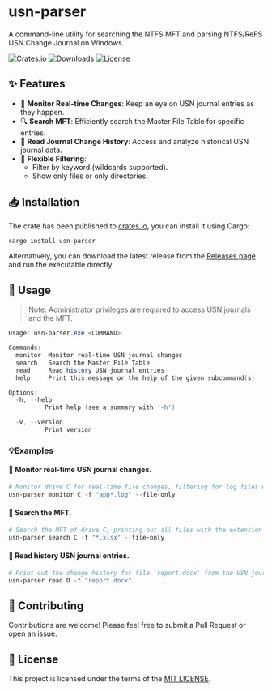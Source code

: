 #  usn-parser

A command-line utility for searching the NTFS MFT and parsing NTFS/ReFS USN Change Journal on Windows.

[![Crates.io](https://img.shields.io/crates/v/usn-parser.svg)](https://crates.io/crates/usn-parser)
[![Downloads](https://img.shields.io/crates/d/usn-parser.svg)](https://crates.io/crates/usn-parser)
[![License](https://img.shields.io/badge/license-MIT-green.svg)](LICENSE)

## ✨ Features

* 👀 **Monitor Real-time Changes**: Keep an eye on USN journal entries as they happen. 
* 🔍 **Search MFT**: Efficiently search the Master File Table for specific entries.
* 📖 **Read Journal Change History**: Access and analyze historical USN journal data.
* 🔽 **Flexible Filtering**:
    *   Filter by keyword (wildcards supported).
    *   Show only files or only directories.

## 📥 Installation

The crate has been published to [crates.io](https://crates.io/crates/usn-parser), you can install it using Cargo:
```bash
cargo install usn-parser
```

Alternatively, you can download the latest release from the [Releases page](https://github.com/wangfu91/usn-parser-rs/releases/latest) and run the executable directly.

## 📖 Usage

 > Note: Administrator privileges are required to access USN journals and the MFT.

```powershell
Usage: usn-parser.exe <COMMAND>

Commands:
  monitor  Monitor real-time USN journal changes
  search   Search the Master File Table
  read     Read history USN journal entries
  help     Print this message or the help of the given subcommand(s)

Options:
  -h, --help
          Print help (see a summary with '-h')

  -V, --version
          Print version
```

### 💡Examples

#### 👀 Monitor real-time USN journal changes.

```powershell
# Monitor drive C for real-time file changes, filtering for log files with the name prefix 'app':
usn-parser monitor C -f "app*.log" --file-only
```

#### 🔎 Search the MFT.
```powershell
# Search the MFT of drive C, printing out all files with the extension `.xlsx`:
usn-parser search C -f "*.xlsx" --file-only
```

#### 📖 Read history USN journal entries.
```powershell
# Print out the change history for file 'report.docx' from the USN journal of drive D:
usn-parser read D -f "report.docx"
```

## 🤝 Contributing

Contributions are welcome! Please feel free to submit a Pull Request or open an issue.

## 📜 License

This project is licensed under the terms of the [MIT LICENSE](LICENSE).
